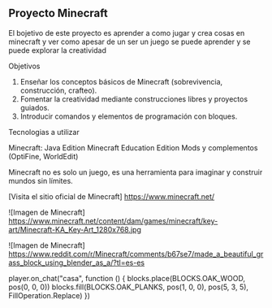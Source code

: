 ## Proyecto Minecraft 
El bojetivo de este proyecto es aprender a como jugar y crea cosas en minecraft y ver como 
apesar de un ser un juego se puede aprender y se puede explorar la creatividad 

Objetivos 

1. Enseñar los conceptos básicos de Minecraft (sobrevivencia, construcción, crafteo).
2. Fomentar la creatividad mediante construcciones libres y proyectos guiados.
3. Introducir comandos y elementos de programación con bloques.

Tecnologias a utilizar 

Minecraft: Java Edition
Minecraft Education Edition
Mods y complementos (OptiFine, WorldEdit)

Minecraft no es solo un juego, es una herramienta para imaginar y construir mundos sin límites.

[Visita el sitio oficial de Minecraft] https://www.minecraft.net/

![Imagen de Minecraft] https://www.minecraft.net/content/dam/games/minecraft/key-art/Minecraft-KA_Key-Art_1280x768.jpg

![Imagen de Minecraft] https://www.reddit.com/r/Minecraft/comments/b67se7/made_a_beautiful_grass_block_using_blender_as_a/?tl=es-es


player.on_chat("casa", function () {
    blocks.place(BLOCKS.OAK_WOOD, pos(0, 0, 0))
    blocks.fill(BLOCKS.OAK_PLANKS, pos(1, 0, 0), pos(5, 3, 5), FillOperation.Replace)
})
